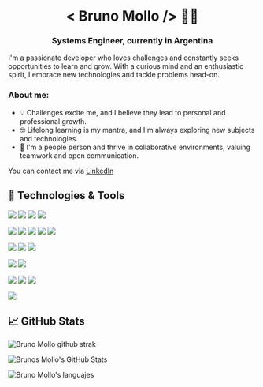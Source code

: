 <h1 align="center">< Bruno Mollo />  👨‍💻</h1>

<h3 align="center"> Systems Engineer, currently in Argentina</h3>

I'm a passionate developer who loves challenges and constantly seeks opportunities
to learn and grow. With a curious mind and an enthusiastic spirit, I embrace new technologies and tackle problems head-on.

### About me:
- 💡 Challenges excite me, and I believe they lead to personal and professional growth.
- 🤓 Lifelong learning is my mantra, and I'm always exploring new subjects and technologies.
- 🤝 I'm a people person and thrive in collaborative environments, valuing teamwork and open communication.

You can contact me via [LinkedIn](https://www.linkedin.com/in/bruno-mollo/)

## 🔧 Technologies & Tools

![](https://img.shields.io/badge/Lang-TypeScript-informational?style=flat&logo=typescript&logoColor=white&color=2bbc8a)
![](https://img.shields.io/badge/Lang-Python-informational?style=flat&logo=python&logoColor=white&color=2bbc8a)
![](https://img.shields.io/badge/☕︎Lang-Java-informational?style=flat&logo=java&logoColor=white&color=2bbc8a)
![](https://img.shields.io/badge/Lang-Csharp-informational?style=flat&logo=csharp&logoColor=white&color=2bbc8a)

![](https://img.shields.io/badge/Framework-Svelte-informational?style=flat&logo=svelte&logoColor=white&color=2bbc8a)
![](https://img.shields.io/badge/Framework-Vue.js-informational?style=flat&logo=vue.js&logoColor=white&color=2bbc8a)
![](https://img.shields.io/badge/Framework-Angular-informational?style=flat&logo=angular&logoColor=white&color=2bbc8a)
![](https://img.shields.io/badge/Framework-.Net%20Core-informational?style=flat&logo=.net&logoColor=white&color=2bbc8a)
![](https://img.shields.io/badge/Framework-Spring-informational?style=flat&logo=spring&logoColor=white&color=2bbc8a)

![](https://img.shields.io/badge/db-MySQL-informational?style=flat&logo=mysql&logoColor=white&color=2bbc8a)
![](https://img.shields.io/badge/db-SQLite-informational?style=flat&logo=sqlite&logoColor=white&color=2bbc8a)
![](https://img.shields.io/badge/db-MongoDB-informational?style=flat&logo=mongodb&logoColor=white&color=2bbc8a)

![](https://img.shields.io/badge/test-vitest-informational?style=flat&logo=vitest&logoColor=white&color=2bbc8a)
![](https://img.shields.io/badge/test-Playwright-informational?style=flat&logo=playwright&logoColor=white&color=2bbc8a)

![](https://img.shields.io/badge/Editor-Neovim-informational?style=flat&logo=neovim&logoColor=white&color=2bbc8a)
![](https://img.shields.io/badge/Editor-IntelliJ-informational?style=flat&logo=intellijidea&logoColor=white&color=2bbc8a)
![](https://img.shields.io/badge/Editor-VS%20Code-informational?style=flat&logo=visualstudiocode&logoColor=white&color=2bbc8a)

![](https://img.shields.io/badge/OS-Linux-informational?style=flat&logo=linux&logoColor=white&color=2bbc8a)

## &#x1f4c8; GitHub Stats
<div class="img-container">  
  <img src="https://github-readme-streak-stats.herokuapp.com/?user=BrunoMollo&theme=radical" 
    alt="Bruno Mollo github strak"/> 
 
  <img align="center" src="https://github-readme-stats.vercel.app/api/?username=BrunoMollo&theme=radical&show_icons=true" 
    alt="Brunos Mollo's GitHub Stats" />

  <img align="center" src="https://github-readme-stats.vercel.app/api/top-langs/?username=BrunoMollo&&theme=radical&show_icons=true&langs_count=7" 
    alt="Bruno Mollo's languajes" />
<div>



